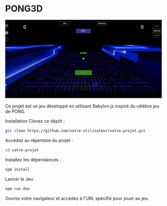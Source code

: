 # PONG3D

![Capture d'écran du jeu](capture/screen.png)

Ce projet est un jeu développé en utilisant Babylon.js inspiré du célèbre jeu de PONG.

Installation
Clonez ce dépôt :
```bash
git clone https://github.com/votre-utilisateur/votre-projet.git
```

Accédez au répertoire du projet :
```bash
cd votre-projet
```
Installez les dépendances :
```bash
npm install
```
Lancer le Jeu
```bash
npm run dev
```
Ouvrez votre navigateur et accédez à l'URL spécifié pour jouer au jeu.
